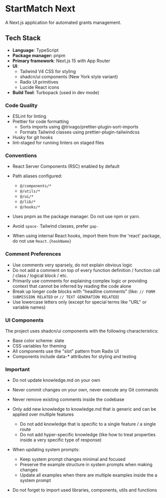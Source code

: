 # StartMatch Next

A Next.js application for automated grants management.

## Tech Stack

- **Language**: TypeScript
- **Package manager:** pnpm
- **Primary framework**: Next.js 15 with App Router
- **UI**:
  - Tailwind V4 CSS for styling
  - shadcn/ui components (New York style variant)
  - Radix UI primitives
  - Lucide React icons
- **Build Tool**: Turbopack (used in dev mode)

### Code Quality

- ESLint for linting
- Prettier for code formatting
  - Sorts imports using @trivago/prettier-plugin-sort-imports
  - Formats Tailwind classes using prettier-plugin-tailwindcss
- Husky for git hooks
- lint-staged for running linters on staged files

### Conventions

- React Server Components (RSC) enabled by default

- Path aliases configured:
  - `@/components/*`
  - `@/utils/*`
  - `@/ui/*`
  - `@/lib/*`
  - `@/hooks/*`

- Uses pnpm as the package manager. Do not use npm or yarn.

- Avoid `space-` Tailwind classes, prefer `gap-`

- When using internal React hooks, import them from the 'react' package, do not use `React.{hookName}`

### Comment Preferences

- Use comments very sparsely, do not explain obvious logic
- Do not add a comment on top of every function definition / function call / class / logical block / etc.
- Primarily use comments for explaining complex logic or providing context that cannot be inferred by reading the code alone
- Break up longer code blocks with "headline comments" (like: `// FORM SUBMISSION RELATED` or `// TEXT GENERATION RELATED`)
- Use lowercase letters only (except for special terms like "URL" or variable names)

### UI Components

The project uses shadcn/ui components with the following characteristics:
- Base color scheme: slate
- CSS variables for theming
- All components use the "slot" pattern from Radix UI
- Components include data-* attributes for styling and testing

### Important

- Do not update knowledge.md on your own

- Never commit changes on your own, never execute any Git commands

- Never remove existing comments inside the codebase

- Only add new knowledge to knowledge.md that is generic and can be applied over multiple features
  - Do not add knowledge that is specific to a single feature / a single route
  - Do not add hyper-specific knowledge (like how to treat properties inside a very specific type of response)

- When updating system prompts:
  - Keep system prompt changes minimal and focused
  - Preserve the example structure in system prompts when making changes
  - Update all examples when there are multiple examples inside the a system prompt

- Do not forget to import used libraries, components, utils and functions
